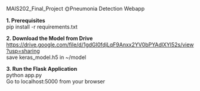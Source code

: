 MAIS202_Final_Project
🌞Pneumonia Detection Webapp

**1. Prerequisites**<br/>
pip install -r requirements.txt
  
**2. Download the Model from Drive**<br/>
https://drive.google.com/file/d/1gdGI0fdjLqF9Anxx2YV0bPYAdlXYl52s/view?usp=sharing<br/>
save keras_model.h5 in ~/model
  
**3. Run the Flask Application**<br/>
python app.py<br/>
Go to localhost:5000 from your browser
